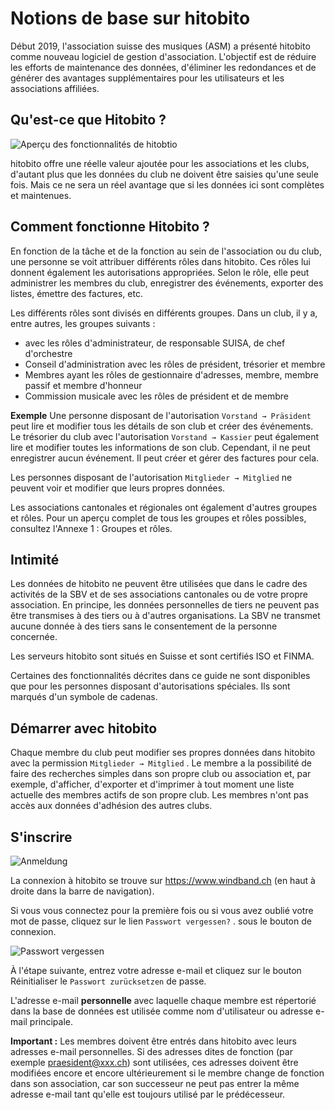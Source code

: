 # Notions de base sur hitobito

Début 2019, l'association suisse des musiques (ASM) a présenté hitobito comme nouveau logiciel de gestion d'association. L'objectif est de réduire les efforts de maintenance des données, d'éliminer les redondances et de générer des avantages supplémentaires pour les utilisateurs et les associations affiliées.

## Qu'est-ce que Hitobito ?

![Aperçu des fonctionnalités de hitobtio](media/image1.png)

hitobito offre une réelle valeur ajoutée pour les associations et les clubs, d'autant plus que les données du club ne doivent être saisies qu'une seule fois. Mais ce ne sera un réel avantage que si les données ici sont complètes et maintenues.

## Comment fonctionne Hitobito ?

En fonction de la tâche et de la fonction au sein de l'association ou du club, une personne se voit attribuer différents rôles dans hitobito. Ces rôles lui donnent également les autorisations appropriées. Selon le rôle, elle peut administrer les membres du club, enregistrer des événements, exporter des listes, émettre des factures, etc.

Les différents rôles sont divisés en différents groupes. Dans un club, il y a, entre autres, les groupes suivants :

- <div>avec les rôles d'administrateur, de responsable SUISA, de chef d'orchestre</div>
- Conseil d'administration avec les rôles de président, trésorier et membre
- Membres ayant les rôles de gestionnaire d'adresses, membre, membre passif et membre d'honneur
- Commission musicale avec les rôles de président et de membre

**Exemple** Une personne disposant de l'autorisation `Vorstand → Präsident` peut lire et modifier tous les détails de son club et créer des événements. Le trésorier du club avec l'autorisation `Vorstand → Kassier` peut également lire et modifier toutes les informations de son club. Cependant, il ne peut enregistrer aucun événement. Il peut créer et gérer des factures pour cela.

Les personnes disposant de l'autorisation `Mitglieder → Mitglied` ne peuvent voir et modifier que leurs propres données.

Les associations cantonales et régionales ont également d'autres groupes et rôles. Pour un aperçu complet de tous les groupes et rôles possibles, consultez l'Annexe 1 : Groupes et rôles.

## Intimité

Les données de hitobito ne peuvent être utilisées que dans le cadre des activités de la SBV et de ses associations cantonales ou de votre propre association. En principe, les données personnelles de tiers ne peuvent pas être transmises à des tiers ou à d'autres organisations. La SBV ne transmet aucune donnée à des tiers sans le consentement de la personne concernée.

Les serveurs hitobito sont situés en Suisse et sont certifiés ISO et FINMA.


<div class="attention">Certaines des fonctionnalités décrites dans ce guide ne sont disponibles que pour les personnes disposant d'autorisations spéciales. Ils sont marqués d'un symbole de cadenas.</div>


## Démarrer avec hitobito

Chaque membre du club peut modifier ses propres données dans hitobito avec la permission `Mitglieder → Mitglied` . Le membre a la possibilité de faire des recherches simples dans son propre club ou association et, par exemple, d'afficher, d'exporter et d'imprimer à tout moment une liste actuelle des membres actifs de son propre club. Les membres n'ont pas accès aux données d'adhésion des autres clubs.

## S'inscrire

![Anmeldung](media/image3.png)

La connexion à hitobito se trouve sur https://www.windband.ch (en haut à droite dans la barre de navigation).

Si vous vous connectez pour la première fois ou si vous avez oublié votre mot de passe, cliquez sur le lien `Passwort vergessen?` . sous le bouton de connexion.

![Passwort vergessen](media/image4.png)

À l'étape suivante, entrez votre adresse e-mail et cliquez sur le bouton Réinitialiser le `Passwort zurücksetzen` de passe.

L'adresse e-mail **personnelle** avec laquelle chaque membre est répertorié dans la base de données est utilisée comme nom d'utilisateur ou adresse e-mail principale.

**Important :** Les membres doivent être entrés dans hitobito avec leurs adresses e-mail personnelles. Si des adresses dites de fonction (par exemple praesident@xxx.ch) sont utilisées, ces adresses doivent être modifiées encore et encore ultérieurement si le membre change de fonction dans son association, car son successeur ne peut pas entrer la même adresse e-mail tant qu'elle est toujours utilisé par le prédécesseur.
